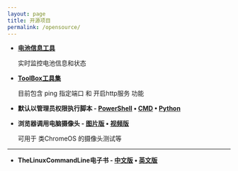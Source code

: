 ```yaml
---
layout: page
title: 开源项目
permalink: /opensource/
---
```


- **[电池信息工具](https://raoyi.net/opensource/batteryinfo/)**

	实时监控电池信息和状态

- **[ToolBox工具集](https://raoyi.net/opensource/toolbox/)**

	目前包含 ping 指定端口 和 开启http服务 功能

- **默认以管理员权限执行脚本 - [PowerShell](https://gitee.com/raoyi/filestack/raw/master/runasadmin/admin.ps1) • [CMD](https://gitee.com/raoyi/filestack/raw/master/runasadmin/admin.bat) • [Python](https://gitee.com/raoyi/filestack/raw/master/runasadmin/admin.py)**

- **浏览器调用电脑摄像头 - [图片版](https://raoyi.net/cam/cam.html) • [视频版](https://raoyi.net/cam/cam-v2.html)**

  可用于 类ChromeOS 的摄像头测试等
  
<hr />

- **TheLinuxCommandLine电子书 - [中文版](https://gitee.com/raoyi/filestack/raw/master/TheLinuxCommandLine/TheLinuxCommandLineCN.pdf) • [英文版](https://gitee.com/raoyi/filestack/raw/master/TheLinuxCommandLine/TheLinuxCommandLineEN.pdf)**
